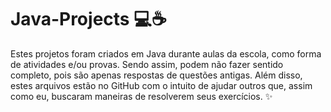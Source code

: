 # Java-Projects 💻☕
Estes projetos foram criados em Java durante aulas da escola, como forma de atividades e/ou provas. Sendo assim, podem não fazer sentido completo, pois são apenas respostas de questões antigas.
Além disso, estes arquivos estão no GitHub com o intuito de ajudar outros que, assim como eu, buscaram maneiras de resolverem seus exercícios. ✨
